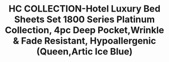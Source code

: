 ---
title: > #shorten me
  HC COLLECTION-Hotel Luxury Bed Sheets Set 1800 Series Platinum Collection, 4pc Deep Pocket,Wrinkle & Fade Resistant, Hypoallergenic (Queen,Artic Ice Blue)
name: >
  HC COLLECTION-Hotel Luxury Bed Sheets Set 1800 Series Platinum Collection, 4pc Deep Pocket,Wrinkle & Fade Resistant, Hypoallergenic (Queen,Artic Ice Blue)
buy_now: "https://www.amazon.com/HC-COLLECTION-Hotel-Collection-Resistant-Hypoallergenic/dp/B017TB5H0A?psc=1&SubscriptionId=AKIAIA5RBQIWQVTCUEUQ&tag=coldcutdeals-20&linkCode=xm2&camp=2025&creative=165953&creativeASIN=B017TB5H0A"
description_markdown: >-

  - PERFECT FIT EVERYTIME GUARANTEED: Deep Pockets fits mattresses to 16'"; with fully elasticized fitted sheet! Queen Size 4pc Set - Flat Sheet 102"x90", Fitted Sheet 80"x60", 2 Pillowcases 20"x30", Hypo-Allergenic, Repels Dust Mites, Environmentally Friendly!

  - LUXURY YOU CAN SEE AND FEEL: Create a welcoming environment and a restful feeling in the bedroom with this TOP QUALITY and AFFORDABLE Bedding Collection. You'll find yourself getting a restful night of sleep on our comfortable bed sheets. Style and comfort don't have to be mutually exclusive-the two converge beautifully with our large selection of bedding. Color Selections are made to match other HC Collection products: Duvet Covers, Pillowcases & Bed Skirts

  - TOP QUALITY CONSTRUCTION: Our 1800 Platinum Collection Sheet set is made from Double Brushed Microfibers and are softer and more breathable then Egyptian Cotton. Expertly tailored design adds elegance and sophistication to any bedroom. Vibrant Colors made exclusively not to fade with washings! Microfiber fabrics are distinctive for their unique strength and thinness (twice as fine as silk).

  - DON'T SETTLE FOR CHEAP IMITATION: There may be cheaper alternatives offered online but our Top selling Quality Bedding Porducts are made with the HIGHEST QUALITY FABRIC so you know it lasts! Made from 100% Double Brushed Microfiber fabric for OPTIMAL SOFTNESS YOU CAN SEE AND FEEL! Wrinkle and Fade Resistant; Hypoallergenic & Resistant to dust mites; EASY TO CARE FOR: Machine Washable, Tumble dry low.

  - NO RISK PURCHASE 100% SATISFACTION GUARANTEE: Just try our products and if you don't absolutely love them let us know and we will refund your purchase price NO QUESTIONS ASKED! We are so confident you will love our products like our other 5-star reviewers! You will be amazed at the customer service you receive after the sale! You have nothing to lose so ORDER NOW and consider buying an extra set for your loved ones. Makes the perfect gift for any occasion!


tweet_id_str: "940259581359546368"
price: "$69.99"
list_price: "$129.99"
deal_price: "$21.24"
you_save: "$48.75 (70%)"
asin: "B017TB5H0A"
image: "https://images-na.ssl-images-amazon.com/images/I/41GcZ4auvVL.jpg"
---